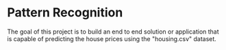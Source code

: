 # Pattern Recognition
The goal of this project is to build an end to end solution or application that is capable of predicting the house prices using the "housing.csv" dataset.
